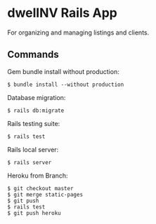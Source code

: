 # dwellNV Rails App
For organizing and managing listings and clients.

## Commands

Gem bundle install without production:

```
$ bundle install --without production
```

Database migration:

```
$ rails db:migrate
```

Rails testing suite:

```
$ rails test
```

Rails local server:

```
$ rails server
```

Heroku from Branch:

```
$ git checkout master
$ git merge static-pages
$ git push
$ rails test
$ git push heroku
```